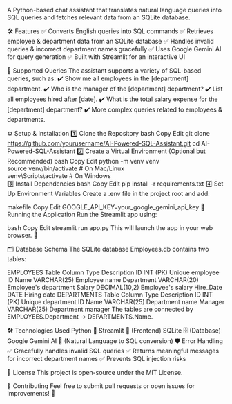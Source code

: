 A Python-based chat assistant that translates natural language queries into SQL queries and fetches relevant data from an SQLite database.

🛠 Features
✅ Converts English queries into SQL commands
✅ Retrieves employee & department data from an SQLite database
✅ Handles invalid queries & incorrect department names gracefully
✅ Uses Google Gemini AI for query generation
✅ Built with Streamlit for an interactive UI

📌 Supported Queries
The assistant supports a variety of SQL-based queries, such as:
✔️ Show me all employees in the [department] department.
✔️ Who is the manager of the [department] department?
✔️ List all employees hired after [date].
✔️ What is the total salary expense for the [department] department?
✔️ More complex queries related to employees & departments.

⚙️ Setup & Installation
1️⃣ Clone the Repository
bash
Copy
Edit
git clone https://github.com/yourusername/AI-Powered-SQL-Assistant.git
cd AI-Powered-SQL-Assistant
2️⃣ Create a Virtual Environment (Optional but Recommended)
bash
Copy
Edit
python -m venv venv  
source venv/bin/activate  # On Mac/Linux  
venv\Scripts\activate  # On Windows  
3️⃣ Install Dependencies
bash
Copy
Edit
pip install -r requirements.txt
4️⃣ Set Up Environment Variables
Create a .env file in the project root and add:

makefile
Copy
Edit
GOOGLE_API_KEY=your_google_gemini_api_key
🚀 Running the Application
Run the Streamlit app using:

bash
Copy
Edit
streamlit run app.py
This will launch the app in your web browser. 🎉

🗂 Database Schema
The SQLite database Employees.db contains two tables:

EMPLOYEES Table
Column	Type	Description
ID	INT (PK)	Unique employee ID
Name	VARCHAR(25)	Employee name
Department	VARCHAR(20)	Employee's department
Salary	DECIMAL(10,2)	Employee's salary
Hire_Date	DATE	Hiring date
DEPARTMENTS Table
Column	Type	Description
ID	INT (PK)	Unique department ID
Name	VARCHAR(25)	Department name
Manager	VARCHAR(25)	Department manager
The tables are connected by EMPLOYEES.Department → DEPARTMENTS.Name.

🛠 Technologies Used
Python 🐍
Streamlit 🎨 (Frontend)
SQLite 🗄️ (Database)
Google Gemini AI 🤖 (Natural Language to SQL conversion)
🛡️ Error Handling
✅ Gracefully handles invalid SQL queries
✅ Returns meaningful messages for incorrect department names
✅ Prevents SQL injection risks

📜 License
This project is open-source under the MIT License.

🤝 Contributing
Feel free to submit pull requests or open issues for improvements! 🚀
